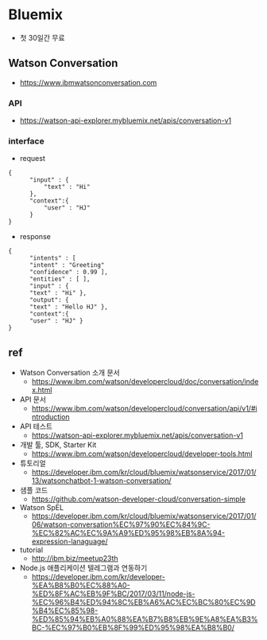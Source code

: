 # Bluemix
- 첫 30일간 무료

## Watson Conversation
- https://www.ibmwatsonconversation.com

### API
- https://watson-api-explorer.mybluemix.net/apis/conversation-v1

### interface
- request
```
{
      "input" : {
          "text" : "Hi"
      }, 
      "context":{
          "user" : "HJ" 
      }
}
```

- response
```
{
      "intents" : [
      "intent" : "Greeting"
      "confidence" : 0.99 ],
      "entities" : [ ],
      "input" : {
      "text" : "Hi" },
      "output": {
      "text" : "Hello HJ" },
      "context":{
      "user" : "HJ" }
}
```


## ref
- Watson Conversation 소개 문서 
  - https://www.ibm.com/watson/developercloud/doc/conversation/index.html
- API 문서
  - https://www.ibm.com/watson/developercloud/conversation/api/v1/#introduction
- API 테스트
  - https://watson-api-explorer.mybluemix.net/apis/conversation-v1
- 개발 툴, SDK, Starter Kit 
  - https://www.ibm.com/watson/developercloud/developer-tools.html
- 튜토리얼
  - https://developer.ibm.com/kr/cloud/bluemix/watsonservice/2017/01/13/watsonchatbot-1-watson-conversation/
- 샘플 코드
  - https://github.com/watson-developer-cloud/conversation-simple
- Watson SpEL
  - https://developer.ibm.com/kr/cloud/bluemix/watsonservice/2017/01/06/watson-conversation%EC%97%90%EC%84%9C-%EC%82%AC%EC%9A%A9%ED%95%98%EB%8A%94-expression-lanaguage/
- tutorial 
  - http://ibm.biz/meetup23th
- Node.js 애플리케이션 텔레그램과 연동하기
  - https://developer.ibm.com/kr/developer-%EA%B8%B0%EC%88%A0-%ED%8F%AC%EB%9F%BC/2017/03/11/node-js-%EC%96%B4%ED%94%8C%EB%A6%AC%EC%BC%80%EC%9D%B4%EC%85%98-%ED%85%94%EB%A0%88%EA%B7%B8%EB%9E%A8%EA%B3%BC-%EC%97%B0%EB%8F%99%ED%95%98%EA%B8%B0/
